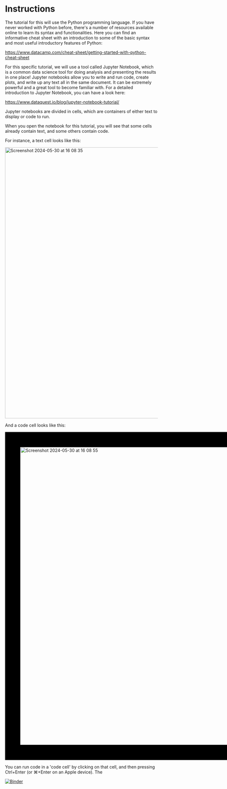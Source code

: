 # Instructions

The tutorial for this will use the Python programming language. If you have never worked with Python before, there's a number of resources available online to learn its syntax and functionalities. Here you can find an informative cheat sheet with an introduction to some of the basic syntax and most useful introductory features of Python:

https://www.datacamp.com/cheat-sheet/getting-started-with-python-cheat-sheet

For this specific tutorial, we will use a tool called Jupyter Notebook, which is a common data science tool for doing analysis and presenting the results in one place! Jupyter notebooks allow you to write and run code, create plots, and write up any text all in the same document. It can be extremely powerful and a great tool to become familiar with. For a detailed introduction to Jupyter Notebook, you can have a look here:

https://www.dataquest.io/blog/jupyter-notebook-tutorial/

Jupyter notebooks are divided in cells, which are containers of either text to display or code to run.

When you open the notebook for this tutorial, you will see that some cells already contain text, and some others contain code.

For instance, a text cell looks like this:

<img width="895" alt="Screenshot 2024-05-30 at 16 08 35" src="https://github.com/FedericoBotta/mobility/assets/29568541/c4a90242-a9a2-4e4e-88c7-6c36aa827bbc">

And a code cell looks like this:

<div style="border: 50px solid black; display: inline-block;">
<img width="983" alt="Screenshot 2024-05-30 at 16 08 55" src="https://github.com/FedericoBotta/mobility/assets/29568541/2ee55e3e-2a9a-4af9-b686-0c56c43cc033">
</div>

You can run code in a 'code cell' by clicking on that cell, and then pressing Ctrl+Enter (or ⌘+Enter on an Apple device).
The


[![Binder](https://mybinder.org/badge_logo.svg)](https://mybinder.org/v2/gh/FedericoBotta/mobility/HEAD?labpath=mobility%2FMobility_tutorial.ipynb)
